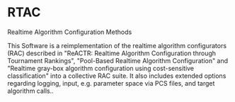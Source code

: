 # RTAC
Realtime Algorithm Configuration Methods

This Software is a reimplementation of the realtime algorithm configurators (RAC) described in "ReACTR: Realtime Algorithm Configuration through Tournament Rankings", "Pool-Based Realtime Algorithm Configuration" and "Realtime gray-box algorithm configuration using cost-sensitive classification" into a collective RAC suite. It also includes extended options regarding logging, input, e.g. parameter space via PCS files, and target algorithm calls..